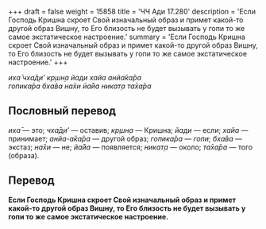 +++
draft = false
weight = 15858
title = 'ЧЧ Ади 17.280'
description = 'Если Господь Кришна скроет Свой изначальный образ и примет какой-то другой образ Вишну, то Его близость не будет вызывать у гопи то же самое экстатическое настроение.'
summary = 'Если Господь Кришна скроет Свой изначальный образ и примет какой-то другой образ Вишну, то Его близость не будет вызывать у гопи то же самое экстатическое настроение.'
+++

_иха̄ чха̄д̣и’ кр̣шн̣а йади хайа анйа̄ка̄ра  
гопика̄ра бха̄ва на̄хи йа̄йа никат̣а та̄ха̄ра_

## Пословный перевод

_иха̄_ — это; _чха̄д̣и’_ — оставив; _кр̣шн̣а_ — Кришна; _йади_ — если; _хайа_ — принимает; _анйа_\-_а̄ка̄ра_ — другой образ; _гопика̄ра_ — _гопи_; _бха̄ва_ — экстаз; _на̄хи_ — не; _йа̄йа_ — появляется; _никат̣а_ — около; _та̄ха̄ра_ — того (образа).

## Перевод

**Если Господь Кришна скроет Свой изначальный образ и примет какой-то другой образ Вишну, то Его близость не будет вызывать у гопи то же самое экстатическое настроение.**
